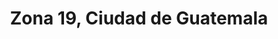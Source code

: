 ---
title: Zona 19, Ciudad de Guatemala
url: /zona-19-ciudad-de-guatemala/
latitude: 14.667
longitude: -90.572
---